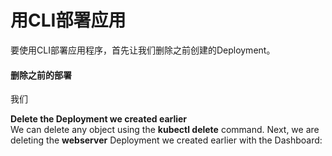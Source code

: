 # 用CLI部署应用

要使用CLI部署应用程序，首先让我们删除之前创建的Deployment。

#### 删除之前的部署

我们

**Delete the Deployment we created earlier**  
We can delete any object using the **kubectl delete** command. Next, we are deleting the **webserver** Deployment we created earlier with the Dashboard:

